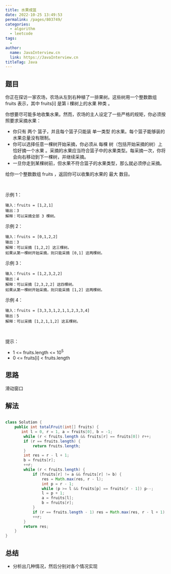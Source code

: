 ```yaml
---
title: 水果成篮
date: 2022-10-25 13:49:53
permalink: /pages/803749/
categories:
  - algorithm
  - leetcode
tags:
  - 
author: 
  name: JavaInterview.cn
  link: https://JavaInterview.cn
titleTag: Java
---
```



## 题目

你正在探访一家农场，农场从左到右种植了一排果树。这些树用一个整数数组 fruits 表示，其中 fruits[i] 是第 i 棵树上的水果 种类 。

你想要尽可能多地收集水果。然而，农场的主人设定了一些严格的规矩，你必须按照要求采摘水果：

- 你只有 两个 篮子，并且每个篮子只能装 单一类型 的水果。每个篮子能够装的水果总量没有限制。
- 你可以选择任意一棵树开始采摘，你必须从 每棵 树（包括开始采摘的树）上 恰好摘一个水果 。采摘的水果应当符合篮子中的水果类型。每采摘一次，你将会向右移动到下一棵树，并继续采摘。
- 一旦你走到某棵树前，但水果不符合篮子的水果类型，那么就必须停止采摘。

给你一个整数数组 fruits ，返回你可以收集的水果的 最大 数目。

 

示例 1：

    输入：fruits = [1,2,1]
    输出：3
    解释：可以采摘全部 3 棵树。
示例 2：

    输入：fruits = [0,1,2,2]
    输出：3
    解释：可以采摘 [1,2,2] 这三棵树。
    如果从第一棵树开始采摘，则只能采摘 [0,1] 这两棵树。
示例 3：

    输入：fruits = [1,2,3,2,2]
    输出：4
    解释：可以采摘 [2,3,2,2] 这四棵树。
    如果从第一棵树开始采摘，则只能采摘 [1,2] 这两棵树。
示例 4：

    输入：fruits = [3,3,3,1,2,1,1,2,3,3,4]
    输出：5
    解释：可以采摘 [1,2,1,1,2] 这五棵树。
 

提示：

- 1 <= fruits.length <= 10<sup>5</sup>
- 0 <= fruits[i] < fruits.length


## 思路

滑动窗口

## 解法
```java

class Solution {
    public int totalFruit(int[] fruits) {
       int l = 0, r = 1, a = fruits[0], b = -1;
        while (r < fruits.length && fruits[r] == fruits[0]) r++;
        if (r == fruits.length) {
            return fruits.length;
        }
        int res = r - l + 1;
        b = fruits[r];
        ++r;
        while (r < fruits.length) {
            if (fruits[r] != a && fruits[r] != b) {
                res = Math.max(res, r - l);
                int p = r - 1;
                while (p >= l && fruits[p] == fruits[r - 1]) p--;
                l = p + 1;
                a = fruits[l];
                b = fruits[r];
            }
            if (r == fruits.length - 1) res = Math.max(res, r - l + 1);
            ++r;
        }
        return res;
    }
}
```

## 总结

- 分析出几种情况，然后分别对各个情况实现 
